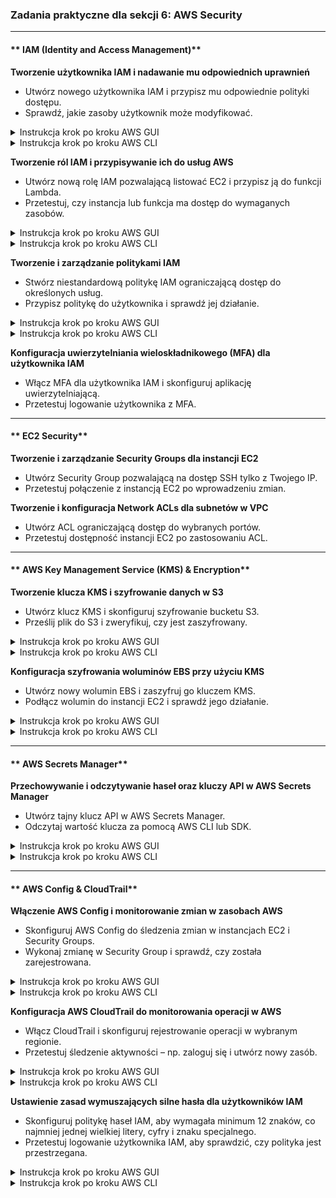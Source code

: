 ### **Zadania praktyczne dla sekcji 6: AWS Security** 

---

#### ** IAM (Identity and Access Management)**  
**Tworzenie użytkownika IAM i nadawanie mu odpowiednich uprawnień**
- Utwórz nowego użytkownika IAM i przypisz mu odpowiednie polityki dostępu.  
- Sprawdź, jakie zasoby użytkownik może modyfikować.  

<details>
    <summary>Instrukcja krok po kroku AWS GUI</summary>

### **1. Tworzenie użytkownika IAM**  
1. Przejdź do **AWS Management Console** → **IAM (Identity and Access Management)**.  
2. W menu bocznym kliknij **Users** → **Add users**.  
3. Wypełnij pola:  
   - **User name**: `NewIAMUser`  
   - **AWS access type**:  
     - **Zaznacz "Access key - Programmatic access"**, jeśli użytkownik ma korzystać z AWS CLI lub API.  
     - **Zaznacz "AWS Management Console access"**, jeśli użytkownik ma logować się do konsoli AWS.  
   - Jeśli wybrałeś dostęp do konsoli, ustaw **Custom password** i zdecyduj, czy użytkownik ma wymuszoną zmianę hasła przy pierwszym logowaniu.  
4. Kliknij **Next: Permissions**.  

---

### **2. Nadawanie uprawnień użytkownikowi IAM**  
1. Wybierz jedną z opcji:  
   - **Attach existing policies directly** – Przypisz istniejącą politykę, np. `AdministratorAccess` (pełny dostęp) lub `AmazonS3ReadOnlyAccess` (tylko odczyt dla S3).  
   - **Add user to group** – Dodaj użytkownika do wcześniej utworzonej grupy IAM z określonymi uprawnieniami.  
   - **Create a custom policy** – Utwórz niestandardową politykę (zaawansowane).  
2. Kliknij **Next: Tags** (możesz dodać metadane, np. dział lub projekt).  
3. Kliknij **Next: Review** i sprawdź konfigurację.  
4. Kliknij **Create user**.  

 **Po utworzeniu użytkownika pobierz Access Key ID i Secret Access Key, jeśli wybrałeś dostęp programowy!**  

---

### **3. Testowanie użytkownika IAM**  
1. Wyloguj się z konsoli AWS i zaloguj się na konto nowego użytkownika IAM.  
2. Sprawdź, czy użytkownik ma dostęp tylko do przydzielonych usług.  
3. Jeśli wybrałeś dostęp programowy, spróbuj zalogować się przez **AWS CLI** (instrukcja poniżej). 
</details>

<details>
    <summary>Instrukcja krok po kroku AWS CLI</summary>

### **1. Tworzenie użytkownika IAM**
```sh
aws iam create-user --user-name NewIAMUser
```

---

### **2. Nadanie uprawnień użytkownikowi**  
Przypisanie istniejącej polityki (np. dostęp tylko do S3 Read-Only):  
```sh
aws iam attach-user-policy --user-name NewIAMUser \
    --policy-arn arn:aws:iam::aws:policy/AmazonS3ReadOnlyAccess
```
Alternatywnie, jeśli chcesz nadać pełne uprawnienia administratora:  
```sh
aws iam attach-user-policy --user-name NewIAMUser \
    --policy-arn arn:aws:iam::aws:policy/AdministratorAccess
```

---

### **3. Tworzenie kluczy dostępowych (programmatic access)**  
```sh
aws iam create-access-key --user-name NewIAMUser
```
Przykładowy wynik:
```json
{
    "AccessKey": {
        "UserName": "NewIAMUser",
        "AccessKeyId": "AKIAIOSFODNN7EXAMPLE",
        "SecretAccessKey": "wJalrXUtnFEMI/K7MDENG/bPxRfiCYEXAMPLEKEY"
    }
}
```
 **Zapisz klucz `AccessKeyId` i `SecretAccessKey`, ponieważ nie będzie można ich ponownie zobaczyć!**  

---

### **4. Testowanie dostępu przez AWS CLI**  
Zaloguj się jako nowy użytkownik IAM, konfigurując AWS CLI:
```sh
aws configure
```
Podaj dane użytkownika IAM:
- **AWS Access Key ID**: `AKIAIOSFODNN7EXAMPLE`  
- **AWS Secret Access Key**: `wJalrXUtnFEMI/K7MDENG/bPxRfiCYEXAMPLEKEY`  
- **Default region name**: `us-east-1`  
- **Default output format**: `json`  

Sprawdź dostęp do S3 (jeśli użytkownik ma politykę `AmazonS3ReadOnlyAccess`):
```sh
aws s3 ls
```
Jeśli użytkownik nie ma dostępu do S3, pojawi się komunikat **"Access Denied"** – oznacza to, że polityka IAM nie pozwala na tę operację.
</details>

**Tworzenie ról IAM i przypisywanie ich do usług AWS**
- Utwórz nową rolę IAM pozwalającą listować EC2 i przypisz ją do funkcji Lambda.  
- Przetestuj, czy instancja lub funkcja ma dostęp do wymaganych zasobów.  

<details>
    <summary>Instrukcja krok po kroku AWS GUI</summary>

### **1. Tworzenie roli IAM**  
1. Przejdź do **AWS Management Console** → **IAM (Identity and Access Management)**.  
2. W menu bocznym kliknij **Roles** → **Create role**.  
3. W sekcji **Trusted entity type** wybierz **AWS service**.  
4. W sekcji **Use case** wybierz **Lambda** i kliknij **Next**.  

---

### **2. Nadanie uprawnień do listowania instancji EC2**  
1. W sekcji **Permissions policies** kliknij **Create policy**.  
2. Przejdź do zakładki **JSON** i wklej następującą politykę:  

   ```json
   {
       "Version": "2012-10-17",
       "Statement": [
           {
               "Effect": "Allow",
               "Action": "ec2:DescribeInstances",
               "Resource": "*"
           }
       ]
   }
   ```
3. Kliknij **Next**, nadaj polityce nazwę, np. `ListEC2InstancesPolicy`, i kliknij **Create policy**.  
4. Wróć do ekranu tworzenia roli, odśwież listę polityk i wyszukaj `ListEC2InstancesPolicy`.  
5. Zaznacz politykę i kliknij **Next**.  

---

### **3. Konfiguracja roli IAM**  
1. Wpisz **Role name**: `LambdaListEC2Role`.  
2. Kliknij **Create role**.  

---

### **4. Tworzenie funkcji Lambda**  
1. Przejdź do **AWS Lambda** → **Create function**.  
2. Wybierz **Author from scratch**.  
3. Wypełnij dane:  
   - **Function name**: `ListEC2InstancesLambda`  
   - **Runtime**: `Python 3.9`  
   - **Execution role**: Wybierz **Use an existing role** i wybierz `LambdaListEC2Role`.  
4. Kliknij **Create function**.  

---

### **5. Wprowadzenie kodu funkcji**  
1. W sekcji **Code** wklej następujący kod:  

   ```python
   import boto3
   import json

   def lambda_handler(event, context):
       ec2 = boto3.client("ec2")
       instances = ec2.describe_instances()
       return {
           "statusCode": 200,
           "body": json.dumps(instances, indent=2, default=str)
       }
   ```
2. Kliknij **Deploy**.  

---

### **6. Testowanie funkcji Lambda**  
1. Przejdź do zakładki **Test** → **Create new test event**.  
2. W polu **Event JSON** wpisz `{}`.  
3. Kliknij **Create** → **Test**, aby uruchomić funkcję.  
4. Sprawdź wynik – powinien zawierać listę instancji EC2.  

 **Funkcja Lambda została poprawnie utworzona i ma dostęp do listowania instancji EC2!**  
</details>

<details>
    <summary>Instrukcja krok po kroku AWS CLI</summary>

### **1. Tworzenie roli IAM dla AWS Lambda**  
```sh
aws iam create-role --role-name LambdaListEC2Role \
    --assume-role-policy-document '{
        "Version": "2012-10-17",
        "Statement": [{
            "Effect": "Allow",
            "Principal": {"Service": "lambda.amazonaws.com"},
            "Action": "sts:AssumeRole"
        }]
    }'
```

---

### **2. Tworzenie polityki IAM do listowania EC2**  
```sh
aws iam create-policy --policy-name ListEC2InstancesPolicy \
    --policy-document '{
        "Version": "2012-10-17",
        "Statement": [{
            "Effect": "Allow",
            "Action": "ec2:DescribeInstances",
            "Resource": "*"
        }]
    }'
```

---

### **3. Przypisanie polityki do roli IAM**  
```sh
aws iam attach-role-policy --role-name LambdaListEC2Role \
    --policy-arn arn:aws:iam::aws:policy/ListEC2InstancesPolicy
```

---

### **4. Pobranie ARN utworzonej roli**
```sh
aws iam get-role --role-name LambdaListEC2Role --query 'Role.Arn' --output text
```

---

### **5. Tworzenie pliku funkcji Lambda**
```sh
echo 'import boto3
import json

def lambda_handler(event, context):
    ec2 = boto3.client("ec2")
    instances = ec2.describe_instances()
    return {
        "statusCode": 200,
        "body": json.dumps(instances, indent=2, default=str)
    }' > lambda_function.py
```

Spakowanie pliku ZIP:  
```sh
zip function.zip lambda_function.py
```

---

### **6. Tworzenie funkcji Lambda**  
Zastąp `<ARN_ROLI>` pobraną wartością:  
```sh
aws lambda create-function --function-name ListEC2InstancesLambda \
    --runtime python3.9 \
    --role <ARN_ROLI> \
    --handler lambda_function.lambda_handler \
    --zip-file fileb://function.zip
```

---

### **7. Testowanie funkcji Lambda**  
```sh
aws lambda invoke --function-name ListEC2InstancesLambda response.json
cat response.json
```

Jeśli konfiguracja jest poprawna, wynik powinien zawierać listę instancji EC2.
</details>

**Tworzenie i zarządzanie politykami IAM**
- Stwórz niestandardową politykę IAM ograniczającą dostęp do określonych usług.  
- Przypisz politykę do użytkownika i sprawdź jej działanie.  

<details>
    <summary>Instrukcja krok po kroku AWS GUI</summary>

### **1. Tworzenie niestandardowej polityki IAM**  
1. Przejdź do **AWS Management Console** → **IAM (Identity and Access Management)**.  
2. W menu bocznym kliknij **Policies** → **Create policy**.  
3. Przejdź do zakładki **JSON** i wklej następującą politykę:  

   ```json
   {
       "Version": "2012-10-17",
       "Statement": [
           {
               "Effect": "Allow",
               "Action": [
                   "ec2:DescribeInstances",
                   "s3:ListBucket"
               ],
               "Resource": "*"
           },
           {
               "Effect": "Deny",
               "Action": [
                   "ec2:StartInstances",
                   "ec2:StopInstances",
                   "s3:PutObject",
                   "s3:DeleteObject"
               ],
               "Resource": "*"
           }
       ]
   }
   ```
4. Kliknij **Next: Tags** (możesz dodać tagi dla organizacji zasobów).  
5. Kliknij **Next: Review**.  
6. Wpisz **Policy name**: `ReadOnlyEC2AndS3Policy`.  
7. Kliknij **Create policy**.  

---

### **2. Przypisanie polityki do użytkownika IAM**  
1. Przejdź do **Users** w IAM i wybierz użytkownika, któremu chcesz przypisać politykę.  
2. Kliknij **Add permissions** → **Attach existing policies directly**.  
3. Wyszukaj `ReadOnlyEC2AndS3Policy`, zaznacz i kliknij **Next**.  
4. Kliknij **Add permissions**.  

 **Użytkownik IAM ma teraz uprawnienia do listowania instancji EC2 i bucketów S3, ale nie może ich modyfikować!**  

---

### **3. Testowanie uprawnień użytkownika IAM**  
1. **Zaloguj się na konto IAM użytkownika** z przypisaną polityką.  
2. **Przetestuj dostęp do EC2**:  
   - Przejdź do **EC2 Dashboard** → **Instances** → sprawdź, czy widzisz listę instancji.  
   - Spróbuj uruchomić lub zatrzymać instancję – powinieneś otrzymać błąd dostępu.  
3. **Przetestuj dostęp do S3**:  
   - Przejdź do **S3 Dashboard** → powinieneś widzieć bucket list.  
   - Spróbuj przesłać plik – powinieneś otrzymać błąd dostępu.  
</details>

<details>
    <summary>Instrukcja krok po kroku AWS CLI</summary>

### **1. Tworzenie niestandardowej polityki IAM**  
```sh
aws iam create-policy --policy-name ReadOnlyEC2AndS3Policy \
    --policy-document '{
        "Version": "2012-10-17",
        "Statement": [
            {
                "Effect": "Allow",
                "Action": [
                    "ec2:DescribeInstances",
                    "s3:ListBucket"
                ],
                "Resource": "*"
            },
            {
                "Effect": "Deny",
                "Action": [
                    "ec2:StartInstances",
                    "ec2:StopInstances",
                    "s3:PutObject",
                    "s3:DeleteObject"
                ],
                "Resource": "*"
            }
        ]
    }'
```

---

### **2. Przypisanie polityki do użytkownika IAM**  
Pobierz **ARN** nowo utworzonej polityki:  
```sh
aws iam list-policies --query 'Policies[?PolicyName==`ReadOnlyEC2AndS3Policy`].Arn' --output text
```

Przypisz politykę do użytkownika IAM (`TestUser` w przykładzie):  
```sh
aws iam attach-user-policy --user-name TestUser \
    --policy-arn arn:aws:iam::<AWS_ACCOUNT_ID>:policy/ReadOnlyEC2AndS3Policy
```

---

### **3. Testowanie dostępu dla użytkownika IAM**  

**Zalogowanie użytkownika IAM przez AWS CLI:**  
```sh
aws configure
```
Podaj:
- **AWS Access Key ID**  
- **AWS Secret Access Key**  
- **Region**  
- **Format output** (np. `json`)  

**Testowanie dostępu do EC2:**  
```sh
aws ec2 describe-instances
```
Powinieneś zobaczyć listę instancji.  

**Testowanie dostępu do S3:**  
```sh
aws s3 ls
```
Powinieneś zobaczyć listę bucketów.  

**Sprawdzenie, czy użytkownik NIE może uruchomić instancji:**  
```sh
aws ec2 start-instances --instance-ids i-1234567890abcdef0
```
Powinieneś otrzymać komunikat **"Access Denied"**.  

**Sprawdzenie, czy użytkownik NIE może przesłać pliku do S3:**  
```sh
aws s3 cp testfile.txt s3://example-bucket/
```
Powinieneś otrzymać komunikat **"Access Denied"**.
</details>

**Konfiguracja uwierzytelniania wieloskładnikowego (MFA) dla użytkownika IAM**
- Włącz MFA dla użytkownika IAM i skonfiguruj aplikację uwierzytelniającą.  
- Przetestuj logowanie użytkownika z MFA.

---

#### ** EC2 Security**  
**Tworzenie i zarządzanie Security Groups dla instancji EC2**
- Utwórz Security Group pozwalającą na dostęp SSH tylko z Twojego IP.  
- Przetestuj połączenie z instancją EC2 po wprowadzeniu zmian.  


**Tworzenie i konfiguracja Network ACLs dla subnetów w VPC**
- Utwórz ACL ograniczającą dostęp do wybranych portów.  
- Przetestuj dostępność instancji EC2 po zastosowaniu ACL.  

---

#### ** AWS Key Management Service (KMS) & Encryption**  
**Tworzenie klucza KMS i szyfrowanie danych w S3**
- Utwórz klucz KMS i skonfiguruj szyfrowanie bucketu S3.  
- Prześlij plik do S3 i zweryfikuj, czy jest zaszyfrowany.  

<details>
    <summary>Instrukcja krok po kroku AWS GUI</summary>

### **1. Tworzenie klucza szyfrującego KMS**  
1. Przejdź do **AWS Management Console** → **AWS Key Management Service (KMS)**.  
2. W menu bocznym kliknij **Customer managed keys** → **Create key**.  
3. W sekcji **Key type** wybierz **Symmetric** (klucz symetryczny).  
4. Kliknij **Next**.  
5. Wpisz **Key alias**: `MyKMSKey`.  
6. (Opcjonalnie) Dodaj **Opis** i **Tagi**.  
7. W sekcji **Define key administrative permissions** wybierz użytkowników IAM, którzy będą zarządzać kluczem.  
8. W sekcji **Define key usage permissions** wybierz użytkowników/usługi AWS, które będą mogły używać klucza do szyfrowania danych.  
9. Kliknij **Finish**.  
10. Skopiuj **Key ARN** – będzie potrzebny do szyfrowania S3.  

---

### **2. Tworzenie bucketu S3 z szyfrowaniem KMS**  
1. Przejdź do **AWS Management Console** → **S3**.  
2. Kliknij **Create bucket**.  
3. Wpisz **Bucket name**: `my-secure-bucket`.  
4. Wybierz **Region**, np. `us-east-1`.  
5. Przejdź do sekcji **Default encryption** i wybierz:  
   - **Enable**  
   - **AWS Key Management Service key (SSE-KMS)**  
   - **Select a KMS key** → Wybierz `MyKMSKey`.  
6. Kliknij **Create bucket**.  

---

### **3. Testowanie szyfrowania – przesłanie pliku**  
1. Przejdź do **S3** → `my-secure-bucket`.  
2. Kliknij **Upload** i wybierz plik.  
3. Po przesłaniu sprawdź właściwości pliku:  
   - Powinno być widoczne **Server-side encryption: AWS-KMS**.  

 **Bucket S3 jest teraz zabezpieczony kluczem KMS!**  
</details>

<details>
    <summary>Instrukcja krok po kroku AWS CLI</summary>

### **1. Tworzenie klucza KMS**  
```sh
aws kms create-key --description "Klucz KMS do szyfrowania S3" \
    --tags TagKey=Project,TagValue=SecureS3
```
Zapisz **KeyId** zwrócony w odpowiedzi.  

---

### **2. Tworzenie aliasu dla klucza KMS**  
Zastąp `<KEY_ID>` wartością uzyskaną w poprzednim kroku:  
```sh
aws kms create-alias --alias-name alias/MyKMSKey --target-key-id <KEY_ID>
```

---

### **3. Tworzenie bucketu S3**  
```sh
aws s3api create-bucket --bucket my-secure-bucket --region us-east-1 \
    --create-bucket-configuration LocationConstraint=us-east-1
```

---

### **4. Konfiguracja szyfrowania S3 przy użyciu KMS**  
Zastąp `<KEY_ARN>` wartością uzyskaną w kroku 1:  
```sh
aws s3api put-bucket-encryption --bucket my-secure-bucket --server-side-encryption-configuration '{
    "Rules": [{
        "ApplyServerSideEncryptionByDefault": {
            "SSEAlgorithm": "aws:kms",
            "KMSMasterKeyID": "<KEY_ARN>"
        }
    }]
}'
```

---

### **5. Testowanie szyfrowania – przesłanie pliku**  
```sh
aws s3 cp testfile.txt s3://my-secure-bucket/
```

Sprawdzenie, czy plik został zaszyfrowany:  
```sh
aws s3api head-object --bucket my-secure-bucket --key testfile.txt
```
Wynik powinien zawierać:  
```json
"ServerSideEncryption": "aws:kms",
"SSEKMSKeyId": "<KEY_ARN>"
```
</details>

**Konfiguracja szyfrowania woluminów EBS przy użyciu KMS**
- Utwórz nowy wolumin EBS i zaszyfruj go kluczem KMS.  
- Podłącz wolumin do instancji EC2 i sprawdź jego działanie.  

<details>
    <summary>Instrukcja krok po kroku AWS GUI</summary>

### **1. Tworzenie klucza szyfrującego KMS**  
1. Przejdź do **AWS Management Console** → **AWS Key Management Service (KMS)**.  
2. W menu bocznym kliknij **Customer managed keys** → **Create key**.  
3. W sekcji **Key type** wybierz **Symmetric** (klucz symetryczny).  
4. Kliknij **Next**.  
5. Wpisz **Key alias**: `MyKMSKeyEBS`.  
6. (Opcjonalnie) Dodaj **Opis** i **Tagi**.  
7. W sekcji **Define key administrative permissions** wybierz użytkowników IAM, którzy będą zarządzać kluczem.  
8. W sekcji **Define key usage permissions** wybierz użytkowników/usługi AWS, które będą mogły używać klucza do szyfrowania danych.  
9. Kliknij **Finish**.  
10. Skopiuj **Key ARN** – będzie potrzebny w kolejnych krokach.  

---

### **2. Tworzenie zaszyfrowanego woluminu EBS**  
1. Przejdź do **AWS Management Console** → **EC2** → **Elastic Block Store** → **Volumes**.  
2. Kliknij **Create Volume**.  
3. Wypełnij pola:  
   - **Size (GB)**: `10` (lub więcej w zależności od potrzeb).  
   - **Availability Zone**: Wybierz strefę, w której działa Twoja instancja EC2.  
   - **Volume Type**: `gp3` (domyślny).  
   - **Encryption**: Wybierz **Encrypt this volume** i użyj klucza `MyKMSKeyEBS`.  
4. Kliknij **Create Volume**.  

---

### **3. Przypisanie woluminu EBS do instancji EC2**  
1. Wróć do zakładki **Volumes** w EC2.  
2. Znajdź nowo utworzony wolumin i kliknij **Actions** → **Attach Volume**.  
3. Wybierz **Instance ID** instancji EC2, do której chcesz przypisać wolumin.  
4. W polu **Device** wpisz `/dev/xvdf` (lub inne dostępne).  
5. Kliknij **Attach Volume**.  
</details>

<details>
    <summary>Instrukcja krok po kroku AWS CLI</summary>

### **1. Tworzenie klucza KMS**  
```sh
aws kms create-key --description "Klucz KMS do szyfrowania EBS" \
    --tags TagKey=Project,TagValue=SecureEBS
```
Zapisz **KeyId** zwrócony w odpowiedzi.  

Tworzenie aliasu dla klucza:  
```sh
aws kms create-alias --alias-name alias/MyKMSKeyEBS --target-key-id <KEY_ID>
```

---

### **2. Tworzenie zaszyfrowanego woluminu EBS**  
Zastąp `<KEY_ARN>` wartością uzyskaną w poprzednim kroku:  
```sh
aws ec2 create-volume --size 10 --volume-type gp3 --availability-zone us-east-1a \
    --encrypted --kms-key-id <KEY_ARN>
```

Zwróci identyfikator woluminu, np.:  
```json
{
    "VolumeId": "vol-0123456789abcdef0"
}
```

---

### **3. Przypisanie woluminu EBS do instancji EC2**  
Zastąp `<INSTANCE_ID>` oraz `<VOLUME_ID>` odpowiednimi wartościami:  
```sh
aws ec2 attach-volume --volume-id <VOLUME_ID> --instance-id <INSTANCE_ID> --device /dev/xvdf
```

---

### **4. Sprawdzenie statusu woluminu**  
```sh
aws ec2 describe-volumes --volume-ids <VOLUME_ID>
```

Sprawdzenie podłączonych woluminów w instancji:  
```sh
aws ec2 describe-instance-attribute --instance-id <INSTANCE_ID> --attribute blockDeviceMapping
```
</details>

---

#### ** AWS Secrets Manager**  
**Przechowywanie i odczytywanie haseł oraz kluczy API w AWS Secrets Manager** 
- Utwórz tajny klucz API w AWS Secrets Manager.  
- Odczytaj wartość klucza za pomocą AWS CLI lub SDK.  

<details>
    <summary>Instrukcja krok po kroku AWS GUI</summary>

### **1. Tworzenie sekretu w AWS Secrets Manager**  
1. Przejdź do **AWS Management Console** → **AWS Secrets Manager**.  
2. Kliknij **Store a new secret**.  
3. Wybierz **Secret type**:  
   - **Other type of secret** (dla kluczy API, haseł, tokenów itp.).  
4. W sekcji **Secret key/value** wprowadź wartości, np.:  
   - **Key**: `api_key` → **Value**: `123456789-abcdef`  
   - **Key**: `password` → **Value**: `SuperSecretPassword!`  
5. Kliknij **Next**.  
6. Nadaj **Secret name**: `MyAPISecret`.  
7. Kliknij **Store secret**.  

---

### **2. Tworzenie roli IAM dla AWS Lambda**  
1. Przejdź do **AWS IAM** → **Roles** → **Create role**.  
2. Wybierz **Trusted entity type** → **AWS Service**.  
3. W sekcji **Use case** wybierz **Lambda** i kliknij **Next**.  
4. Kliknij **Create policy**, przejdź do zakładki **JSON** i wklej:  
   ```json
   {
       "Version": "2012-10-17",
       "Statement": [
           {
               "Effect": "Allow",
               "Action": "secretsmanager:GetSecretValue",
               "Resource": "arn:aws:secretsmanager:us-east-1:<AWS_ACCOUNT_ID>:secret:MyAPISecret-*"
           }
       ]
   }
   ```
5. Kliknij **Review**, nadaj nazwę `LambdaSecretsManagerPolicy`, i kliknij **Create policy**.  
6. Wróć do tworzenia roli, odśwież listę polityk i wybierz `LambdaSecretsManagerPolicy`.  
7. Nadaj rolę nazwę **LambdaSecretsRole** i kliknij **Create role**.  

---

### **3. Tworzenie funkcji AWS Lambda**  
1. Przejdź do **AWS Lambda** → **Create function**.  
2. Wybierz **Author from scratch**.  
3. Wypełnij dane:  
   - **Function name**: `SecretsManagerLambda`  
   - **Runtime**: `Python 3.9`  
   - **Execution role**: Wybierz **Use an existing role** i wybierz `LambdaSecretsRole`.  
4. Kliknij **Create function**.  

---

### **4. Edycja kodu funkcji AWS Lambda**  
1. Przejdź do sekcji **Code** i usuń istniejący kod.  
2. Wklej następujący kod:  

   ```python
   import boto3
   import json
   import os

   def lambda_handler(event, context):
       secret_name = "MyAPISecret"
       region_name = "us-east-1"

       # Inicjalizacja klienta AWS Secrets Manager
       client = boto3.client("secretsmanager", region_name=region_name)

       try:
           # Pobranie sekretu
           response = client.get_secret_value(SecretId=secret_name)
           secret = json.loads(response["SecretString"])

           return {
               "statusCode": 200,
               "body": json.dumps({"api_key": secret["api_key"], "password": "******"})
           }
       except Exception as e:
           return {
               "statusCode": 500,
               "body": json.dumps({"error": str(e)})
           }
   ```
3. Kliknij **Deploy**.  

---

### **5. Testowanie funkcji AWS Lambda**  
1. Przejdź do zakładki **Test** → **Create new test event**.  
2. Wpisz **Event name**: `TestSecretsRetrieval`.  
3. W polu **Event JSON** wpisz `{}`.  
4. Kliknij **Create** → **Test**, aby uruchomić funkcję.  
5. Sprawdź wynik – powinien zwrócić `api_key`, ale hasło będzie zamaskowane (`******`).
</details>

<details>
    <summary>Instrukcja krok po kroku AWS CLI</summary>

### **1. Tworzenie sekretu w AWS Secrets Manager**  
```sh
aws secretsmanager create-secret --name MyAPISecret \
    --description "Klucz API i hasło do aplikacji" \
    --secret-string '{"api_key": "123456789-abcdef", "password": "SuperSecretPassword!"}'
```

---

### **2. Tworzenie roli IAM dla AWS Lambda**  
```sh
aws iam create-role --role-name LambdaSecretsRole \
    --assume-role-policy-document '{
        "Version": "2012-10-17",
        "Statement": [{
            "Effect": "Allow",
            "Principal": {"Service": "lambda.amazonaws.com"},
            "Action": "sts:AssumeRole"
        }]
    }'
```

Przypisanie polityki do roli:  
```sh
aws iam create-policy --policy-name LambdaSecretsManagerPolicy \
    --policy-document '{
        "Version": "2012-10-17",
        "Statement": [{
            "Effect": "Allow",
            "Action": "secretsmanager:GetSecretValue",
            "Resource": "arn:aws:secretsmanager:us-east-1:<AWS_ACCOUNT_ID>:secret:MyAPISecret-*"
        }]
    }'
```

Pobierz ARN polityki:  
```sh
aws iam list-policies --query 'Policies[?PolicyName==`LambdaSecretsManagerPolicy`].Arn' --output text
```

Przypisz politykę do roli:  
```sh
aws iam attach-role-policy --role-name LambdaSecretsRole \
    --policy-arn arn:aws:iam::<AWS_ACCOUNT_ID>:policy/LambdaSecretsManagerPolicy
```

---

### **3. Tworzenie funkcji AWS Lambda**  
```sh
echo 'import boto3
import json

def lambda_handler(event, context):
    secret_name = "MyAPISecret"
    region_name = "us-east-1"

    client = boto3.client("secretsmanager", region_name=region_name)

    try:
        response = client.get_secret_value(SecretId=secret_name)
        secret = json.loads(response["SecretString"])

        return {
            "statusCode": 200,
            "body": json.dumps({"api_key": secret["api_key"], "password": "******"})
        }
    except Exception as e:
        return {
            "statusCode": 500,
            "body": json.dumps({"error": str(e)})
        }' > lambda_function.py
```

Spakowanie pliku ZIP:  
```sh
zip function.zip lambda_function.py
```

Tworzenie funkcji Lambda:  
```sh
aws lambda create-function --function-name SecretsManagerLambda \
    --runtime python3.9 \
    --role arn:aws:iam::<AWS_ACCOUNT_ID>:role/LambdaSecretsRole \
    --handler lambda_function.lambda_handler \
    --zip-file fileb://function.zip
```

Testowanie funkcji Lambda:  
```sh
aws lambda invoke --function-name SecretsManagerLambda response.json
cat response.json
```

</details>

---

#### ** AWS Config & CloudTrail**  
**Włączenie AWS Config i monitorowanie zmian w zasobach AWS**
- Skonfiguruj AWS Config do śledzenia zmian w instancjach EC2 i Security Groups.  
- Wykonaj zmianę w Security Group i sprawdź, czy została zarejestrowana.  

<details>
    <summary>Instrukcja krok po kroku AWS GUI</summary>

### **1. Włączenie AWS Config**  
1. Przejdź do **AWS Management Console** → **AWS Config**.  
2. Kliknij **Get started** (jeśli AWS Config nie jest jeszcze skonfigurowany).  

---

### **2. Wybór zasobów do monitorowania**  
1. W sekcji **Resource types to record** wybierz:  
   - **Specific types** i zaznacz:  
     - `AWS::EC2::Instance`  
     - `AWS::EC2::SecurityGroup`  
2. Kliknij **Next**.  

---

### **3. Tworzenie roli IAM dla AWS Config**  
1. Wybierz **Create a new role** i nazwij ją `AWSConfigRole`.  
2. Kliknij **Next**.  

---

### **4. Konfiguracja Amazon S3 dla AWS Config**  
1. AWS Config wymaga bucketu S3 do przechowywania historii zmian.  
2. Wybierz opcję **Create a new S3 bucket** lub podaj istniejący bucket.  
3. Kliknij **Next**.  

---

### **5. Włączenie AWS Config**  
1. Kliknij **Confirm and start recording**.  
2. AWS Config zacznie teraz monitorować zmiany w wybranych zasobach.  

---

### **6. Testowanie AWS Config – Wprowadzenie zmian w EC2 i Security Group**  
1. Przejdź do **EC2 Dashboard** → **Instances**.  
2. Zmień typ instancji EC2 (np. z `t2.micro` na `t3.micro`).  
3. Przejdź do **Security Groups**, edytuj grupę i zmień reguły np. dodaj `TCP: 8080`.  
4. Poczekaj kilka minut i przejdź do **AWS Config** → **Resources**.  
5. Znajdź swoją instancję EC2 i kliknij ją, aby zobaczyć historię zmian.  

</details>

<details>
    <summary>Instrukcja krok po kroku AWS CLI</summary>

### **1. Włączenie AWS Config**  
```sh
aws configservice put-configuration-recorder --configuration-recorder '{
    "name": "default",
    "roleARN": "arn:aws:iam::<AWS_ACCOUNT_ID>:role/service-role/AWSConfigRole",
    "recordingGroup": {
        "allSupported": false,
        "resourceTypes": ["AWS::EC2::Instance", "AWS::EC2::SecurityGroup"]
    }
}'
```

---

### **2. Tworzenie i konfiguracja bucketu S3 dla AWS Config**  
```sh
aws s3api create-bucket --bucket my-config-bucket --region us-east-1
```

---

### **3. Włączenie AWS Config z użyciem utworzonego bucketu**  
```sh
aws configservice put-delivery-channel --delivery-channel '{
    "name": "default",
    "s3BucketName": "my-config-bucket"
}'
```

Uruchomienie AWS Config:  
```sh
aws configservice start-configuration-recorder --configuration-recorder-name default
```

---

### **4. Testowanie AWS Config – Wprowadzenie zmian w EC2 i Security Group**  
1. **Zmiana typu instancji EC2**  
```sh
aws ec2 modify-instance-attribute --instance-id i-0123456789abcdef0 --instance-type "{\"Value\": \"t3.micro\"}"
```

2. **Dodanie nowej reguły do Security Group**  
```sh
aws ec2 authorize-security-group-ingress --group-id sg-0123456789abcdef0 --protocol tcp --port 8080 --cidr 0.0.0.0/0
```

3. **Sprawdzenie, czy AWS Config zarejestrował zmiany**  
```sh
aws configservice describe-configuration-recorders
```

4. **Pobranie historii zmian w instancji EC2**  
```sh
aws configservice get-resource-config-history --resource-type AWS::EC2::Instance --resource-id i-0123456789abcdef0
```
</details>

**Konfiguracja AWS CloudTrail do monitorowania operacji w AWS**  
- Włącz CloudTrail i skonfiguruj rejestrowanie operacji w wybranym regionie.  
- Przetestuj śledzenie aktywności – np. zaloguj się i utwórz nowy zasób.  

<details>
    <summary>Instrukcja krok po kroku AWS GUI</summary>

### **1. Włączenie AWS CloudTrail**  
1. Przejdź do **AWS Management Console** → **CloudTrail**.  
2. Kliknij **Create trail**.  
3. Wpisz **Trail name**: `MyCloudTrail`.  
4. W sekcji **Storage location** wybierz:  
   - **Create new S3 bucket** → Wpisz nazwę, np. `my-cloudtrail-logs`.  
   - Jeśli masz istniejący bucket, wybierz **Use existing S3 bucket**.  
5. Kliknij **Next**.  

---

### **2. Wybór logowanych zdarzeń**  
1. W sekcji **Event type** wybierz **Management events**.  
2. W sekcji **Read/write events** wybierz **Read/Write events** (aby rejestrować zarówno operacje odczytu, jak i zapisu).  
3. Kliknij **Next**.  

---

### **3. Konfiguracja IAM dla CloudTrail**  
1. W sekcji **IAM role** wybierz **Create a new role**.  
2. Nazwij rolę **CloudTrailRole**.  
3. CloudTrail automatycznie przypisze wymagane uprawnienia.  
4. Kliknij **Next** → **Create trail**.  


---

### **4. Testowanie CloudTrail – Wykonanie operacji w AWS**  
1. Przejdź do **AWS IAM** → **Users** i utwórz nowego użytkownika.  
2. Po kilku minutach przejdź do **AWS CloudTrail** → **Event history**.  
3. Znajdź zdarzenie **CreateUser** i kliknij je, aby zobaczyć szczegóły.  

</details>

<details>
    <summary>Instrukcja krok po kroku AWS CLI</summary>

### **1. Tworzenie bucketu S3 dla CloudTrail**  
```sh
aws s3api create-bucket --bucket my-cloudtrail-logs --region us-east-1
```

---

### **2. Tworzenie roli IAM dla CloudTrail**  
```sh
aws iam create-role --role-name CloudTrailRole \
    --assume-role-policy-document '{
        "Version": "2012-10-17",
        "Statement": [{
            "Effect": "Allow",
            "Principal": {"Service": "cloudtrail.amazonaws.com"},
            "Action": "sts:AssumeRole"
        }]
    }'
```

Przypisanie polityki:  
```sh
aws iam attach-role-policy --role-name CloudTrailRole \
    --policy-arn arn:aws:iam::aws:policy/AWSCloudTrailFullAccess
```

---

### **3. Tworzenie AWS CloudTrail**  
```sh
aws cloudtrail create-trail --name MyCloudTrail \
    --s3-bucket-name my-cloudtrail-logs \
    --is-multi-region-trail
```

Uruchomienie CloudTrail:  
```sh
aws cloudtrail start-logging --name MyCloudTrail
```

---

### **4. Testowanie CloudTrail – Wykonanie operacji w AWS**  
1. Utwórz użytkownika IAM:  
```sh
aws iam create-user --user-name TestUser
```
2. Sprawdź logi CloudTrail:  
```sh
aws cloudtrail lookup-events --lookup-attributes AttributeKey=EventName,AttributeValue=CreateUser
```
Przykładowa odpowiedź:
```json
{
    "Events": [
        {
            "EventId": "12345678-90ab-cdef-1234-567890abcdef",
            "EventName": "CreateUser",
            "EventTime": "2024-02-12T10:00:00Z",
            "Username": "TestUser"
        }
    ]
}
```
</details>

**Ustawienie zasad wymuszających silne hasła dla użytkowników IAM**
- Skonfiguruj politykę haseł IAM, aby wymagała minimum 12 znaków, co najmniej jednej wielkiej litery, cyfry i znaku specjalnego.  
- Przetestuj logowanie użytkownika IAM, aby sprawdzić, czy polityka jest przestrzegana.  

<details>
    <summary>Instrukcja krok po kroku AWS GUI</summary>

### **1. Przejście do ustawień polityki haseł IAM**  
1. Zaloguj się do **AWS Management Console**.  
2. Przejdź do **IAM (Identity and Access Management)**.  
3. W menu bocznym kliknij **Account settings**.  
4. W sekcji **Password policy** kliknij **Edit password policy**.  

---

### **2. Konfiguracja polityki haseł**  
1. Zaznacz następujące opcje:  
   - **Require at least one uppercase letter** (Wymagaj co najmniej jednej wielkiej litery).  
   - **Require at least one lowercase letter** (Wymagaj co najmniej jednej małej litery).  
   - **Require at least one number** (Wymagaj co najmniej jednej cyfry).  
   - **Require at least one non-alphanumeric character** (Wymagaj co najmniej jednego znaku specjalnego).  
   - **Enable password expiration** (Wymuś zmianę hasła co X dni) – opcjonalnie, np. 90 dni.  
   - **Prevent password reuse** (Uniemożliwiaj ponowne użycie ostatnich haseł) – np. ostatnich 5 haseł.  
2. Ustaw **Minimum password length**: `12`.  
3. Kliknij **Save changes**.  
</details>

<details>
    <summary>Instrukcja krok po kroku AWS CLI</summary>

### **1. Sprawdzenie aktualnej polityki haseł IAM**  
```sh
aws iam get-account-password-policy
```
Jeśli polityka nie jest jeszcze ustawiona, zobaczysz błąd:  
```json
An error occurred (NoSuchEntity) when calling the GetAccountPasswordPolicy operation
```

---

### **2. Ustawienie nowej polityki haseł**  
```sh
aws iam update-account-password-policy \
    --minimum-password-length 12 \
    --require-uppercase-characters \
    --require-lowercase-characters \
    --require-numbers \
    --require-symbols \
    --password-reuse-prevention 5 \
    --max-password-age 90
```
</details>